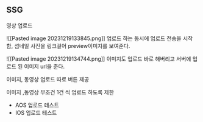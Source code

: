

## SSG

영상 업로드

![[Pasted image 20231219133845.png]]
업로드 하는 동시에 업로드 전송을 시작함, 
섬네일 사진을 링크걸어 preview이미지를 보여준다.

![[Pasted image 20231219134744.png]]
이미지도 업로드 바로 해버리고 서버에 업로드 된 이미지 url을 준다.

이미지, 동영상 업로드 따로 버튼 제공

이미지 ,동영상 무조건 1건 씩 업로드 하도록 제한







- AOS 업로드 테스트
- IOS 업로드 테스트